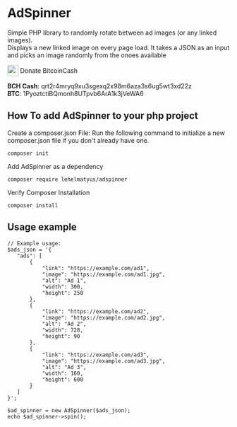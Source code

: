 # AdSpinner

Simple PHP library to randomly rotate between ad images (or any linked images).  
Displays a new linked image on every page load.
It takes a JSON as an input and picks an image randomly from the onoes available   

<p>
    <img src="https://cdn-icons-png.flaticon.com/128/2000/2000519.png" height="25" width="25" style="vertical-align: middle;"/>
    <span style="vertical-align: middle;">Donate BitcoinCash</span>
</p>   

<b>BCH Cash</b>: qrt2r4mryq9xu3sgexq2x98m6aza3s6ug5wt3xd22z   
<b>BTC</b>: 1PyoztctiBQmonh8UTpvb6ArA1k3jVeWA6   


## How To add AdSpinner to your php project

Create a composer.json File: Run the following command to initialize a new composer.json file if you don't already have one.
```
composer init
```

Add AdSpinner as a dependency
```
composer require lehelmatyus/adspinner
```

Verify Composer Installation
```
composer install
```


## Usage example

 ```
// Example usage:
$ads_json = '{
    "ads": [
        {
            "link": "https://example.com/ad1",
            "image": "https://example.com/ad1.jpg",
            "alt": "Ad 1",
            "width": 300,
            "height": 250
        },
        {
            "link": "https://example.com/ad2",
            "image": "https://example.com/ad2.jpg",
            "alt": "Ad 2",
            "width": 728,
            "height": 90
        },
        {
            "link": "https://example.com/ad3",
            "image": "https://example.com/ad3.jpg",
            "alt": "Ad 3",
            "width": 160,
            "height": 600
        }
    ]
}';

```

```
$ad_spinner = new AdSpinner($ads_json);
echo $ad_spinner->spin();
```